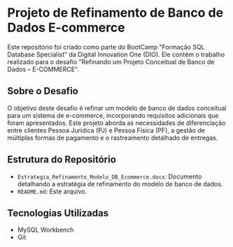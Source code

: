 # Projeto de Refinamento de Banco de Dados E-commerce

Este repositório foi criado como parte do BootCamp "Formação SQL Database Specialist" da Digital Innovation One (DIO). Ele contém o trabalho realizado para o desafio "Refinando um Projeto Conceitual de Banco de Dados – E-COMMERCE".

## Sobre o Desafio

O objetivo deste desafio é refinar um modelo de banco de dados conceitual para um sistema de e-commerce, incorporando requisitos adicionais que foram apresentados. Este projeto aborda as necessidades de diferenciação entre clientes Pessoa Jurídica (PJ) e Pessoa Física (PF), a gestão de múltiplas formas de pagamento e o rastreamento detalhado de entregas.

## Estrutura do Repositório

- `Estrategia_Refinamento_Modelo_DB_Ecommerce.docx`: Documento detalhando a estratégia de refinamento do modelo de banco de dados.
- `README.md`: Este arquivo.

## Tecnologias Utilizadas

- MySQL Workbench
- Git
